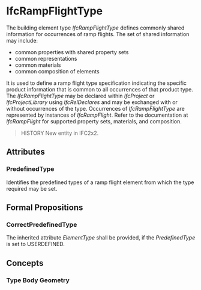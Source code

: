 # IfcRampFlightType

The building element type _IfcRampFlightType_ defines commonly shared information for occurrences of ramp flights. The set of shared information may include:

* common properties with shared property sets
* common representations
* common materials
* common composition of elements

<!-- end of short definition -->

It is used to define a ramp flight type specification indicating the specific product information that is common to all occurrences of that product type. The _IfcRampFlightType_ may be declared within _IfcProject_ or _IfcProjectLibrary_ using _IfcRelDeclares_ and may be exchanged with or without occurrences of the type. Occurrences of _IfcRampFlightType_ are represented by instances of _IfcRampFlight_. Refer to the documentation at _IfcRampFlight_ for supported property sets, materials, and composition.

> HISTORY New entity in IFC2x2.

## Attributes

### PredefinedType
Identifies the predefined types of a ramp flight element from which the type required may be set.

## Formal Propositions

### CorrectPredefinedType
The inherited attribute _ElementType_ shall be provided, if the _PredefinedType_ is set to USERDEFINED.

## Concepts

### Type Body Geometry



